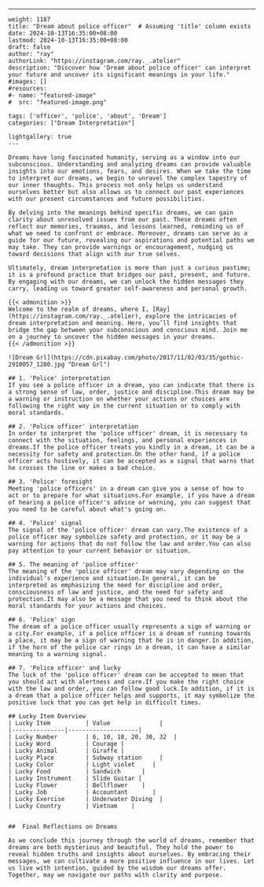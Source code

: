 ---
    weight: 1187
    title: "Dream about police officer"  # Assuming 'title' column exists
    date: 2024-10-13T16:35:00+08:00
    lastmod: 2024-10-13T16:35:00+08:00
    draft: false
    author: "ray"
    authorLink: "https://instagram.com/ray._.atelier"
    description: "Discover how 'Dream about police officer' can interpret your future and uncover its significant meanings in your life."
    #images: []
    #resources:
    #- name: "featured-image"
    #  src: "featured-image.png"
    
    tags: ['officer', 'police', 'about', 'Dream']
    categories: ["Dream Interpretation"]
    
    lightgallery: true
    ---
    
    Dreams have long fascinated humanity, serving as a window into our subconscious. Understanding and analyzing dreams can provide valuable insights into our emotions, fears, and desires. When we take the time to interpret our dreams, we begin to unravel the complex tapestry of our inner thoughts. This process not only helps us understand ourselves better but also allows us to connect our past experiences with our present circumstances and future possibilities.
    
    By delving into the meanings behind specific dreams, we can gain clarity about unresolved issues from our past. These dreams often reflect our memories, traumas, and lessons learned, reminding us of what we need to confront or embrace. Moreover, dreams can serve as a guide for our future, revealing our aspirations and potential paths we may take. They can provide warnings or encouragement, nudging us toward decisions that align with our true selves.
    
    Ultimately, dream interpretation is more than just a curious pastime; it is a profound practice that bridges our past, present, and future. By engaging with our dreams, we can unlock the hidden messages they carry, leading us toward greater self-awareness and personal growth.
    
    {{< admonition >}}
    Welcome to the realm of dreams, where I, [Ray](https://instagram.com/ray._.atelier), explore the intricacies of dream interpretation and meaning. Here, you’ll find insights that bridge the gap between your subconscious and conscious mind. Join me on a journey to uncover the hidden messages in your dreams.
    {{< /admonition >}}
    
    ![Dream Grl](https://cdn.pixabay.com/photo/2017/11/02/03/35/gothic-2910057_1280.jpg "Dream Grl")
    
    ## 1. 'Police' interpretation
    If you see a police officer in a dream, you can indicate that there is a strong sense of law, order, justice and discipline.This dream may be a warning or instruction on whether your actions or choices are following the right way in the current situation or to comply with moral standards.
    
    ## 2. 'Police officer' interpretation
    In order to interpret the 'police officer' dream, it is necessary to connect with the situation, feelings, and personal experiences in dreams.If the police officer treats you kindly in a dream, it can be a necessity for safety and protection.On the other hand, if a police officer acts hostively, it can be accepted as a signal that warns that he crosses the line or makes a bad choice.
    
    ## 3. 'Police' foresight
    Meeting 'police officers' in a dream can give you a sense of how to act or to prepare for what situations.For example, if you have a dream of hearing a police officer's advice or warning, you can suggest that you need to be careful about what's going on.
    
    ## 4. 'Police' signal
    The signal of the 'police officer' dream can vary.The existence of a police officer may symbolize safety and protection, or it may be a warning for actions that do not follow the law and order.You can also pay attention to your current behavior or situation.
    
    ## 5. The meaning of 'police officer'
    The meaning of the 'police officer' dream may vary depending on the individual's experience and situation.In general, it can be interpreted as emphasizing the need for discipline and order, consciousness of law and justice, and the need for safety and protection.It may also be a message that you need to think about the moral standards for your actions and choices.
    
    ## 6. 'Police' sign
    The dream of a police officer usually represents a sign of warning or a city.For example, if a police officer is a dream of running towards a place, it may be a sign of warning that he is in danger.In addition, if the horn of the police car rings in a dream, it can have a similar meaning to a warning signal.
    
    ## 7. 'Police officer' and lucky
    The luck of the 'police officer' dream can be accepted to mean that you should act with alertness and care.If you make the right choice with the law and order, you can follow good luck.In addition, if it is a dream that a police officer helps and supports, it may symbolize the positive luck that you can get help in difficult times.
    
    ## Lucky Item Overview
    | Lucky Item          | Value              |
    |---------------|--------------------|
    | Lucky Number        | 6, 10, 18, 20, 30, 32  |
    | Lucky Word          | Courage |
    | Lucky Animal        | Giraffe |
    | Lucky Place         | Subway station     |
    | Lucky Color         | Light violet     |
    | Lucky Food          | Sandwich      |
    | Lucky Instrument    | Slide Guitar |
    | Lucky Flower        | Bellflower    |
    | Lucky Job           | Accountant       |
    | Lucky Exercise      | Underwater Diving  |
    | Lucky Country       | Vietnam    |
    
    
    ##  Final Reflections on Dreams
    
    As we conclude this journey through the world of dreams, remember that dreams are both mysterious and beautiful. They hold the power to reveal hidden truths and insights about ourselves. By embracing their messages, we can cultivate a more positive influence in our lives. Let us live with intention, guided by the wisdom our dreams offer. Together, may we navigate our paths with clarity and purpose.
    